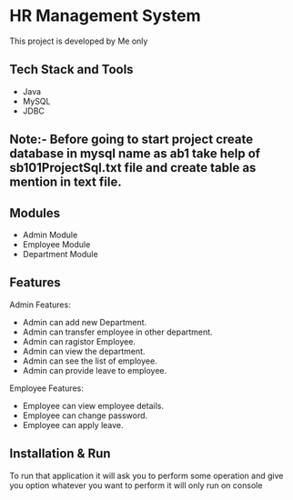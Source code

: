 # HR Management System


This project is developed by Me only


## Tech Stack and Tools
- Java
- MySQL
- JDBC

## Note:- Before going to start project create database in mysql name as ab1 take help of sb101ProjectSql.txt file and create table as mention in text file.

## Modules
- Admin Module
- Employee Module
- Department Module



## Features
Admin Features:
- Admin can add new Department.
- Admin can transfer employee in other department.
- Admin can ragistor Employee.
- Admin can view the department.
- Admin can see the list of employee.
- Admin can provide leave to employee.
 
 
Employee Features:
 - Employee can view employee details.
 - Employee can change password.
 - Employee can apply leave.
 
  
## Installation & Run
To run that application it will ask you to perform some  operation and give you option whatever you want to perform it will only run on console


